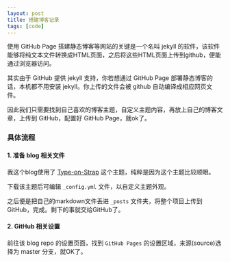 ```yaml
---
layout: post
title: 搭建博客记录
tags: [code]
---
```


使用 GitHub Page 搭建静态博客等网站的关键是一个名叫 jekyll 的软件，该软件能够将纯文本文件转换成HTML页面，之后将这些HTML页面上传到github，便能通过浏览器访问。

其实由于 GitHub 提供 jekyll 支持，你若想通过 GitHub Page 部署静态博客的话，本机都不用安装 jekyll。你上传的文件会被 github 自动编译成相应网页文件。

因此我们只需要找到自己喜欢的博客主题，自定义主题内容，再放上自己的博客文章，上传到 GitHub，配置好 GitHub Page，就ok了。

### 具体流程

#### 1. 准备 blog 相关文件

我这个blog使用了 [Type-on-Strap](https://github.com/Sylhare/Type-on-Strap) 这个主题，纯粹是因为这个主题比较顺眼。

下载该主题后可编辑 `_config.yml` 文件，以自定义主题外观。

之后便是把自己的markdown文件丢进 `_posts` 文件夹，将整个项目上传到GitHub，完成。剩下的事就交给GitHub了。

#### 2. GitHub 相关设置

前往该 blog repo 的设置页面，找到 `GitHub Pages` 的设置区域，来源(source)选择为 master 分支，就OK了。

